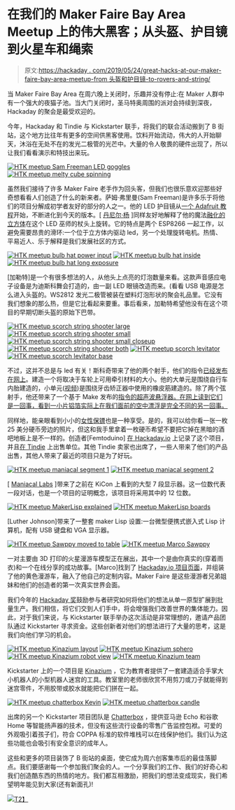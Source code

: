 # 在我们的 Maker Faire Bay Area Meetup 上的伟大黑客；从头盔、护目镜到火星车和绳索

> 原文:[https://hackaday . com/2019/05/24/great-hacks-at-our-maker-faire-bay-area-meetup-from 头盔和护目镜-to-rovers-and-string/](https://hackaday.com/2019/05/24/great-hacks-at-our-maker-faire-bay-area-meetup-from-helmets-and-goggles-to-rovers-and-string/)

当 Maker Faire Bay Area 在周六晚上关闭时，乐趣并没有停止:在 Maker 人群中有一个强大的夜猫子池。当大门关闭时，圣马特奥周围的派对会持续到深夜，Hackaday 的聚会是最受欢迎的。

今年，Hackaday 和 Tindie 与 Kickstarter 联手，将我们的联合活动搬到了 B 街站，这个地方比往年有更多的空间供黑客使用。饮料开始流动，伟大的人开始聊天，沐浴在无处不在的发光二极管的光芒中。大量的令人敬畏的硬件出现了，所以让我们看看演示和特技出来玩。

 [![HTK meetup Sam Freeman LED goggles](../Images/9bf3ce908c25d7c9cf3780d6c5dfdd55.png "HTK meetup Sam Freeman LED goggles")](https://i0.wp.com/hackaday.com/wp-content/uploads/2019/05/HTK-meetup-Sam-Freeman-LED-goggles.jpg?ssl=1)  [![HTK meetup melty cube spinning](../Images/89dfc625f9745edd8d731f4dcec3f7fe.png "HTK meetup melty cube spinning")](https://i0.wp.com/hackaday.com/wp-content/uploads/2019/05/HTK-meetup-melty-cube-spinning.jpg?ssl=1) 

虽然我们接待了许多 Maker Faire 老手作为回头客，但我们也很乐意欢迎那些好奇想看看人们创造了什么的新来者。萨姆·弗里曼(Sam Freeman)是许多乐于将他们的项目分解成初学者友好的部分的人之一。他的 LED 护目镜从[一个 Adafruit 教程](https://learn.adafruit.com/kaleidoscope-eyes-neopixel-led-goggles-trinket-gemma)开始，不断进化到今天的版本。[ [丹尼尔·杨](https://www.instagram.com/lasersandleds/) ]同样友好地解释了他的魔法[融化的立方体](https://www.instagram.com/p/Bxlu4QYBMpy/?utm_source=ig_web_copy_link)在这个 LED 巫师的杖头上旋转。它的特点是两个 ESP8266 一起工作，以避免需要昂贵的滑环:一个位于立方体内驱动 led，另一个处理旋转电机。热情、平易近人、乐于解释是我们发展社区的方式。

 [![HTK meetup bulb hat power input](../Images/c801de5cc87674f8f6e97d17113d9809.png "HTK meetup bulb hat power input")](https://i0.wp.com/hackaday.com/wp-content/uploads/2019/05/HTK-meetup-bulb-hat-power-input.jpg?ssl=1)  [![HTK meetup bulb hat inside](../Images/9a473bee3fe0cb3dbf29c95f4865012c.png "HTK meetup bulb hat inside")](https://i0.wp.com/hackaday.com/wp-content/uploads/2019/05/HTK-meetup-bulb-hat-inside.jpg?ssl=1)  [![HTK meetup bulb hat long exposure](../Images/0142436b1faa8afccb34e65cca4e629a.png "HTK meetup bulb hat long exposure")](https://i0.wp.com/hackaday.com/wp-content/uploads/2019/05/HTK-meetup-bulb-hat-long-exposure.jpg?ssl=1) 

[加勒特]是一个有很多想法的人，从他头上点亮的灯泡数量来看。这款声音感应电子设备是为迪斯科舞会打造的，由一副 LED 眼镜改造而来。(看看 USB 电源是怎么进入头盔的。WS2812 发光二极管被装在塑料灯泡形状的聚会礼品里。它没有我们想象的那么热，但是它比看起来要重。事后看来，加勒特希望他没有在这个项目的早期切断头盔的原始下巴带。

 [![HTK meetup scorch string shooter large](../Images/18bb04e07b6dc8e6e2cddcd4e5eeaef9.png "HTK meetup scorch string shooter large")](https://i0.wp.com/hackaday.com/wp-content/uploads/2019/05/HTK-meetup-scorch-string-shooter-large.jpg?ssl=1)  [![HTK meetup scorch string shooter small](../Images/628c870dde453695b95825c71aa2d4fb.png "HTK meetup scorch string shooter small")](https://i0.wp.com/hackaday.com/wp-content/uploads/2019/05/HTK-meetup-scorch-string-shooter-small.jpg?ssl=1)  [![HTK meetup scorch string shooter small closeup](../Images/d2cd73002ac3bb9002bfd43a3c12b5e9.png "HTK meetup scorch string shooter small closeup")](https://i0.wp.com/hackaday.com/wp-content/uploads/2019/05/HTK-meetup-scorch-string-shooter-small-closeup.jpg?ssl=1)  [![HTK meetup scorch string shooter both](../Images/c853c95d820c5b6fe3aba583597981b4.png "HTK meetup scorch string shooter both")](https://i0.wp.com/hackaday.com/wp-content/uploads/2019/05/HTK-meetup-scorch-string-shooter-both.jpg?ssl=1)  [![HTK meetup scorch levitator](../Images/5460ac383ff4973e322fea5de2c8a4da.png "HTK meetup scorch levitator")](https://i0.wp.com/hackaday.com/wp-content/uploads/2019/05/HTK-meetup-scorch-levitator.jpg?ssl=1)  [![HTK meetup scorch levitator base](../Images/a40083a5e30642d50212b5f6f701d4ad.png "HTK meetup scorch levitator base")](https://i0.wp.com/hackaday.com/wp-content/uploads/2019/05/HTK-meetup-scorch-levitator-base.jpg?ssl=1) 

不过，这并不总是与 led 有关！斯科奇带来了他的两个射手，他们的指令[已经发布在网上](https://www.thingiverse.com/thing:2989857)。建造一个将取决于车轮上可用牵引材料的大小。他的大单元是围绕自行车内胎建造的，小单元([视频](https://photos.app.goo.gl/EokWwDPHLU6xWhB9A))是围绕牙齿矫正器中使用的橡皮筋建造的。除了两个弦射手，他还带来了一个基于 Make 发布的[指令的超声波悬浮器。在网上读到它们是一回事，看到一小片铝箔实际上在我们面前的空中漂浮是完全不同的另一回事。](https://makezine.com/projects/micro-ultrasonic-levitator/)

同样地，能亲眼看到小小的[女性保镖](https://hackaday.com/2019/04/28/femtobeacon-is-a-tiny-esp32-coin-shaped-dev-board/)也是一种享受。是的，我可以给你看一张一枚 25 美分硬币旁边的照片，但这和我手里拿着一枚硬币希望不要把它掉在黑暗的酒吧地板上是不一样的。创造者[Femtoduino] [在 Hackaday.io](https://hackaday.io/project/5823-femtobeacon) 上记录了这个项目，并且[在 Tindie](https://www.tindie.com/stores/femtoduino/) 上出售单位。其他 Tindie 卖家也出席了，一些人带来了他们的产品出售，其他人带来了最近的项目只是为了好玩。

 [![HTK meetup maniacal segment 1](../Images/236caa833777bd683ded06a0da22689f.png "HTK meetup maniacal segment 1")](https://i0.wp.com/hackaday.com/wp-content/uploads/2019/05/HTK-meetup-maniacal-segment-1.jpg?ssl=1)  [![HTK meetup maniacal segment 2](../Images/079a972fb443ea3f547ea79d547e6513.png "HTK meetup maniacal segment 2")](https://i0.wp.com/hackaday.com/wp-content/uploads/2019/05/HTK-meetup-maniacal-segment-2.jpg?ssl=1) 

[ [Maniacal Labs](https://www.tindie.com/stores/ManiacalLabs/) ]带来了之前在 KiCon 上看到的大型 7 段显示器。这一位数代表一段对话，也是一个项目的证明概念，该项目将采用其中的 12 位数。

 [![HTK meetup MakerLisp explained](../Images/c6fab869979e6f06146911d092b9e616.png "HTK meetup MakerLisp explained")](https://i0.wp.com/hackaday.com/wp-content/uploads/2019/05/HTK-meetup-MakerLisp-explained.jpg?ssl=1)  [![HTK meetup MakerLisp boards](../Images/b77115e5c23fc80c373e603ad9adf3b7.png "HTK meetup MakerLisp boards")](https://i0.wp.com/hackaday.com/wp-content/uploads/2019/05/HTK-meetup-MakerLisp-boards.jpg?ssl=1) 

[Luther Johnson]带来了一整套 maker Lisp 设置:一台微型便携式嵌入式 Lisp 计算机，配有 USB 键盘和 VGA 显示器。

 [![HTK meetup Sawppy moved to table](../Images/04696c1ccf4295295929a6051e4febc1.png "HTK meetup Sawppy moved to table")](https://i0.wp.com/hackaday.com/wp-content/uploads/2019/05/HTK-meetup-Sawppy-moved-to-table.jpg?ssl=1)  [![HTK meetup Marco Sawppy](../Images/4450c2c7ce68a2407134bc52b9ebfbb3.png "HTK meetup Marco Sawppy")](https://i0.wp.com/hackaday.com/wp-content/uploads/2019/05/HTK-meetup-Marco-Sawppy.jpg?ssl=1) 

一对主要由 3D 打印的火星漫游车模型正在展出，其中一个是由你真实的(穿着雨衣)和一个在线分享的成功故事。[Marco]找到了 [Hackaday.io 项目页面](https://hackaday.io/project/158208)，并组装了他的黄色漫游车，融入了他自己的定制内容。Maker Faire 是这些漫游者兄弟姐妹和他们的创造者的第一次真实世界会面。

我们今年的 [Hackaday 奖](https://prize.supplyframe.com/)鼓励参与者研究如何将他们的想法从单一原型扩展到批量生产。我们相信，将它们交到人们手中，将会增强我们改善世界的集体能力。因此，对于我们来说，与 Kickstarter 联手举办这次活动是非常理想的，邀请产品团队通过 Kickstarter 寻求资金。这些创新者对他们的想法进行了大量的思考，这是我们向他们学习的机会。

 [![HTK meetup Kinazium layout](../Images/851781f7a7b08ac492c46065e9b522ec.png "HTK meetup Kinazium layout")](https://i0.wp.com/hackaday.com/wp-content/uploads/2019/05/HTK-meetup-Kinazium-layout.jpg?ssl=1)  [![HTK meetup Kinazium sphero](../Images/211057642c8f920233ae6d237873b548.png "HTK meetup Kinazium sphero")](https://i0.wp.com/hackaday.com/wp-content/uploads/2019/05/HTK-meetup-Kinazium-sphero.jpg?ssl=1)  [![HTK meetup Kinazium robot view](../Images/1ae3ca1d2464ca3f6321ac5ba4a8ef44.png "HTK meetup Kinazium robot view")](https://i0.wp.com/hackaday.com/wp-content/uploads/2019/05/HTK-meetup-Kinazium-robot-view.jpg?ssl=1)  [![HTK meetup Kinazium team](../Images/39906b3678946996848f7be3beb70390.png "HTK meetup Kinazium team")](https://i0.wp.com/hackaday.com/wp-content/uploads/2019/05/HTK-meetup-Kinazium-team.jpg?ssl=1) 

Kickstarter 上的一个项目是 [Kinazium](https://www.kickstarter.com/projects/kinazium/kinazium) ，它为教育者提供了一套建造适合手掌大小机器人的小型机器人迷宫的工具。教室里的老师很欣赏不用剪刀或刀子就能得到迷宫零件，不用胶带或胶水就能把它们拼在一起。

 [![HTK meetup chatterbox Kevin](../Images/9a44cf2198bfc3acb5c80b59eb2e0a8d.png "HTK meetup chatterbox Kevin")](https://i0.wp.com/hackaday.com/wp-content/uploads/2019/05/HTK-meetup-chatterbox-Kevin.jpg?ssl=1)  [![HTK meetup chatterbox candle](../Images/b724db3602f26d163ee8f97a1bfbea81.png "HTK meetup chatterbox candle")](https://i0.wp.com/hackaday.com/wp-content/uploads/2019/05/HTK-meetup-chatterbox-candle.jpg?ssl=1) 

出席的另一个 Kickstarter 项目团队是 [Chatterbox](https://www.kickstarter.com/projects/hellochatterbox/chatterbox-the-smart-speaker-that-kids-build-and-p) ，提供亚马逊 Echo 和谷歌 Home 等智能扬声器的技术，但没有这些流行设备的零售广告监控包袱。可爱的外观吸引着孩子们，符合 COPPA 标准的软件堆栈可以在线保护他们。我们认为这些功能也会吸引有安全意识的成年人。

这些和更多的项目装饰了 B 街站的桌面，使它成为周六创客集市后的最佳落脚点。我们要感谢每一个参加我们聚会的人。一个分享我们的工作、我们的好奇心和我们创造酷东西的热情的地方。我们都互相激励，把我们的想法变成现实，我们希望明年能见到大家(还有新面孔)!

[![](../Images/e779c92525b3702de9f8d1ed72401f6a.png)T2】](https://hackaday.com/wp-content/uploads/2019/05/HTK-meetup-crew.jpg)